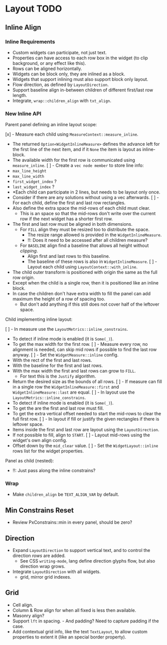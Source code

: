 # Layout TODO

## Inline Align

### Inline Requirements

* Custom widgets can participate, not just text.
* Properties can have access to each row box in the widget (to clip background, or any effect like this).
* Rows can be aligned horizontally.
* Widgets can be block only, they are inlined as a block.
* Widgets that support inlining must also support block only layout.
* Flow direction, as defined by `LayoutDirection`.
* Support baseline align in-between children of different first/last row length.
* Integrate, `wrap::children_align` with `txt_align`.

### New Inline API

Parent panel defining an inline layout scope:

[x] - Measure each child using `MeasureContext::measure_inline`.
  - The returned `Option<WidgetInlineMeasure>` defines the advance left for the first line of the
    next item, and if it `None` the item is layout as inline-block.
  - The available width for the first row is communicated using `measure_inline`.
[ ] - Create a `vec node member` to store line info:
  - `max_line_height`
  - `max_line_width`
  - `first_widget_index` ?
  - `last_widget_index` ?
  - *Each child can participate in 2 lines, but needs to be layout only once.
  - Consider if there are any solutions without using a vec afterwards.
[ ] - For each child, define the first and last row rectangles.
  - Also define the extra space the mid-rows of each child must clear.
    - This is an space so that the mid-rows don't write over the current row if the next widget has a shorter first row.
  - The first and last row must be aligned in both dimensions.
    - For `FILL` align they must be resized too to distribute the space.
      - The resize range allowed is provided in the `WidgetInlineMeasure`.
      - !!: Does it need to be accessed after all children measure?
    - For `BASELINE` align find a baseline that allows all height without *clipping*.
      - Align first and last rows to this baseline.
      - The baseline of these rows is also in `WidgetInlineMeasure`.
[ ] - Layout each child using `LayoutContext::with_inline`.
  - The child outer transform is positioned with origin the same as the full row origin.
  - Except when the child is a single row, then it is positioned like an inline block.
  - In case the children don't have extra width to fill the panel can add maximum the height of a row of spacing too.
    - But don't add anything if this still does not cover half of the leftover space.

Child implementing inline layout:

[ ] - In measure use the `LayoutMetrics::inline_constrains`.
  - To detect if inline mode is enabled (it is `Some(_)`).
  - To get the max width for the first row.
[ ] - Measure every row, no alignment is needed, can skip mid rows if possible to find the last row anyway.
[ ] - Set the `WidgetMeasure::inline` config.
  - With the rect of the first and last rows.
  - With the baseline for the first and last rows.
  - With the max width the first and last rows can grow to `FILL`.
    - For text this is the `Justify` algorithm.
  - Return the desired size as the bounds of all rows.
[ ] - If measure can fill in a single row the `WidgetInlineMeasure::first` and `WidgetInlineMeasure::last` are equal.
[ ] - In layout use the `LayoutMetrics::inline_constrains`.
  - To detect if inline mode is enabled (it is `Some(_)`).
  - To get the are the first and last row must fill.
  - To get the extra vertical offset needed to start the mid-rows to clear the full first row.
[ ] - In layout if fill or justify the given rectangles if there is leftover space.
  - Items inside the first and last row are layout using the `LayoutDirection`.
  - If not possible to fill, align to `START`.
[ ] - Layout mid-rows using the widget's own align config.
  - Offset down by the `mid_clear` value.
[ ] - Set the `WidgetLayout::inline` rows list for the widget properties.

Panel as child (nested):

* !!: Just pass along the inline constrains?

### Wrap

* Make `children_align` be `TEXT_ALIGN_VAR` by default.

## Min Constrains Reset

* Review PxConstrains::min in every panel, should be zero? 

## Direction

* Expand `LayoutDirection` to support vertical text, and to control the direction *rows* are added.
  - See CSS `writing-mode`, lang define direction glyphs flow, but also direction wrap grows.
* Integrate `LayoutDirection` with all widgets.
  - grid, mirror grid indexes.

## Grid 

* Cell align.
* Column & Row align for when all fixed is less then available.
* Masonry align?
* Support `lft` in spacing.
        - And padding? Need to capture padding if the case.
* Add contextual grid info, like the text `TextLayout`, to allow custom properties to extent it (like an special border property).